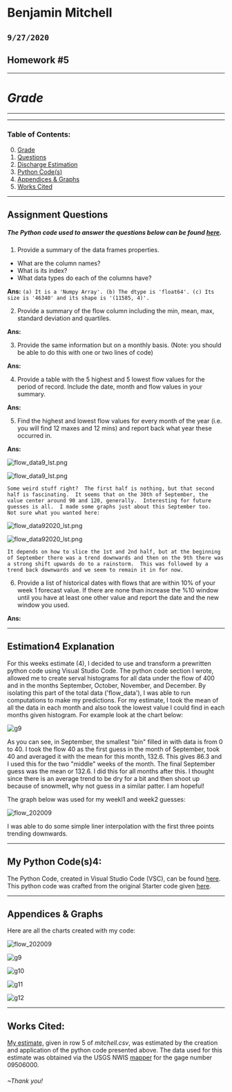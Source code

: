 # Benjamin Mitchell
## `9/27/2020`
## Homework #5

___
<a name="grd"></a>
# ***Grade***
___


___
### Table of Contents:
0. [ Grade](#grd)
1. [ Questions](#qns)
2. [ Discharge Estimation](#est)
3. [ Python Code(s)](#cod)
4. [ Appendices & Graphs](#apd)
5. [ Works Cited](#cit)

___
<a name="qns"></a>
## Assignment Questions

##### The Python code used to answer the questions below can be found [here](../assignment_4/week4_questions_BM.py).

1. Provide a summary of the data frames properties.
- What are the column names?
- What is its index?
- What data types do each of the columns have?

**Ans:**
`(a) It is a 'Numpy Array'.
(b) The dtype is 'float64'.
(c) Its size is '46340' and its shape is '(11585, 4)'.
`

2. Provide a summary of the flow column including the min, mean, max, standard deviation and quartiles.

**Ans:**
`
`

3. Provide the same information but on a monthly basis. (Note: you should be able to do this with one or two lines of code)

**Ans:**
`
`

4. Provide a table with the 5 highest and 5 lowest flow values for the period of record. Include the date, month and flow values in your summary.

**Ans:**
`
`

5. Find the highest and lowest flow values for every month of the year (i.e. you will find 12 maxes and 12 mins) and report back what year these occurred in.

**Ans:**
`
`

![flow_data9_lst.png](../assignment_4/graphs/flow_data9_1st.png "All September Data 1st half")

![flow_data9_lst.png](../assignment_4/graphs/flow_data9_2nd.png "All September Data 2nd half")

`Some weird stuff right?  The first half is nothing, but that second half is fascinating.  It seems that on the 30th of September, the value center around 90 and 120, generally.  Interesting for future guesses is all.  I made some graphs just about this September too.  Not sure what you wanted here:
`

![flow_data92020_lst.png](../assignment_4/graphs/flow_data92020_1st.png "All September Data 1st half")

![flow_data92020_lst.png](../assignment_4/graphs/flow_data92020_2nd.png "All September Data 2nd half")

`It depends on how to slice the 1st and 2nd half, but at the beginning of September there was a trend downwards and then on the 9th there was a strong shift upwards do to a rainstorm.  This was followed by a trend back downwards and we seem to remain it in for now.
`

6. Provide a list of historical dates with flows that are within 10% of your week 1 forecast value. If there are none than increase the %10 window until you have at least one other value and report the date and the new window you used.

**Ans:**
`
`
___
<a name="est"></a>
## Estimation4 Explanation

For this weeks estimate (4), I decided to use and transform a prewritten python code using Visual Studio Code.  The python code section I wrote, allowed me to create serval histograms for all data under the flow of 400 and in the months September, October, November, and December.  By isolating this part of the total data ('flow_data'), I was able to run computations to make my predictions.  For my estimate, I took the mean of all the data in each month and also took the lowest value I could find in each months given histogram.  For example look at the chart below:

![g9](../assignment_4/graphs/g9.png "All September Data")

As you can see, in September, the smallest "bin" filled in with data is from 0 to 40.  I took the flow 40 as the first guess in the month of September, took 40 and averaged it with the mean for this month, 132.6.  This gives 86.3 and I used this for the two "middle" weeks of the month.  The final September guess was the mean or 132.6.  I did this for all months after this.  I thought since there is an average trend to be dry for a bit and then shoot up because of snowmelt, why not guess in a similar patter.  I am hopeful!

The graph below was used for my weekl1 and week2 guesses:

![flow_202009](../assignment_4/graphs/flow_202009.png "flow from 9/5/2020 to 9/19/2020")

I was able to do some simple liner interpolation with the first three points trending downwards.

___
<a name="cod"></a>
## My Python Code(s)4:

The Python Code, created in Visual Studio Code (VSC), can be found [here](../assignment_4/week4_numpy_starter_BM.py).  This python code was crafted from the original Starter code given [here](../Orig_Starter_Codes_BM/week4_numpy_starter.py).

___
<a name="apd"></a>
## Appendices & Graphs
Here are all the charts created with my code:

![flow_202009](../assignment_4/graphs/flow_202009.png "flow from 9/5/2020 to 9/19/2020")

![g9](../assignment_4/graphs/g9.png "All September Data")

![g10](../assignment_4/graphs/g10.png "All October Data")

![g11](../assignment_4/graphs/g11.png "All November Data")

![g12](../assignment_4/graphs/g12.png "All December Data")

___
<a name="cit"></a>
## Works Cited:

[My estimate,](https://github.com/HAS-Tools-Fall2020/forecasting/blob/master/forecast_entries/mitchell.csv) given in row 5 of *mitchell.csv*, was estimated by the creation and application of the python code presented above.  The data used for this estimate was obtained via the USGS NWIS [mapper](https://maps.waterdata.usgs.gov/mapper/) for the gage number 09506000.
###### ~Thank you!
